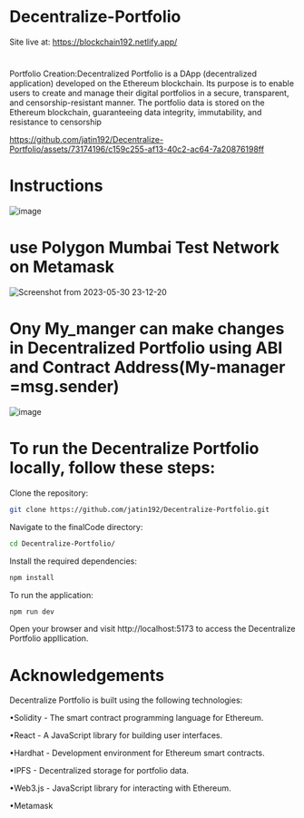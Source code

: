 # Decentralize-Portfolio
Site live at: https://blockchain192.netlify.app/ 
#
Portfolio Creation:Decentralized Portfolio is a DApp (decentralized application) developed on the Ethereum blockchain. Its purpose is to enable users to create and manage their digital portfolios in a secure, transparent, and censorship-resistant manner. The portfolio data is stored on the Ethereum blockchain, guaranteeing data integrity, immutability, and resistance to censorship





https://github.com/jatin192/Decentralize-Portfolio/assets/73174196/c159c255-af13-40c2-ac64-7a20876198ff




#
# Instructions
![image](https://github.com/jatin192/Decentralize-Portfolio/assets/73174196/00c79c9c-ae9a-4976-a9b0-ac8f2e91575c)

#
# use Polygon Mumbai Test Network on Metamask
![Screenshot from 2023-05-30 23-12-20](https://github.com/jatin192/Decentralize-Portfolio/assets/73174196/8cd8cd82-01e7-4af4-8a74-cd563d709574)

# 

# Ony My_manger can make changes in Decentralized Portfolio using ABI and Contract Address(My-manager =msg.sender)
![image](https://github.com/jatin192/Decentralize-Portfolio/assets/73174196/0c26c777-abb4-47ad-bc48-6d4b96b30846)

#

# To run the Decentralize Portfolio locally, follow these steps:

Clone the repository:

```bash 
git clone https://github.com/jatin192/Decentralize-Portfolio.git
```

Navigate to the finalCode directory:

```bash
cd Decentralize-Portfolio/

```

Install the required dependencies:

```bash
npm install
```

To run the application:

```bash
npm run dev

```
Open your browser and visit http://localhost:5173 to access the Decentralize Portfolio appllication.

# 

# Acknowledgements
Decentralize Portfolio is built using the following technologies:

•Solidity - The smart contract programming language for Ethereum.

•React - A JavaScript library for building user interfaces.

•Hardhat - Development environment for Ethereum smart contracts.

•IPFS - Decentralized storage for portfolio data.

•Web3.js - JavaScript library for interacting with Ethereum.

•Metamask
